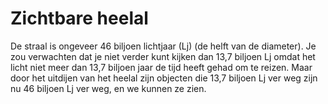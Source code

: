 # Zichtbare heelal

De straal is ongeveer 46 biljoen lichtjaar (Lj) (de helft van de diameter). Je
zou verwachten dat je niet verder kunt kijken dan 13,7 biljoen Lj omdat het
licht niet meer dan 13,7 biljoen jaar de tijd heeft gehad om te reizen. Maar
door het uitdijen van het heelal zijn objecten die 13,7 biljoen Lj ver weg zijn
nu 46 biljoen Lj ver weg, en we kunnen ze zien.

